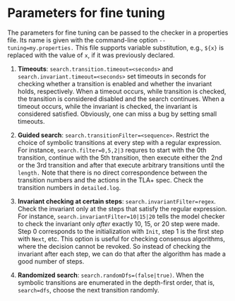 Parameters for fine tuning
==========================

The parameters for fine tuning can be passed to the checker in a properties file.
Its name is given with the command-line option ``--tuning=my.properties.`` This file
supports variable substitution, e.g., ``${x}`` is replaced with the value of ``x``, if it was
previously declared.
 

  1. __Timeouts__: ``search.transition.timeout=<seconds>`` and ``search.invariant.timeout=<seconds>`` set timeouts
  in seconds for checking whether a transition is enabled and whether the invariant holds, respectively.
  When a timeout occurs, while transition is checked, the transition is considered disabled
  and the search continues. When a timeout occurs, while the invariant is checked, the invariant
  is considered satisfied. Obviously, one can miss a bug by setting small timeouts.
  
  1. __Guided search__: ``search.transitionFilter=<sequence>``. Restrict the choice of symbolic
  transitions at every step with a regular expression. For instance, ``search.filter=0,5,2|3``
  requres to start with the 0th transition, continue with the 5th transition,
  then execute either the 2nd or the 3rd transition and after that execute
  arbitrary transitions until the ``length.`` Note that there is no direct correspondence
  between the transition numbers and the actions in the TLA+ spec. Check the 
  transition numbers in ``detailed.log``.
  
  1. __Invariant checking at certain steps__: ``search.invariantFilter=regex``.
  Check the invariant only at the steps that satisfy the regular expression.
  For instance, ``search.invariantFilter=10|15|20`` tells the model checker to
  check the invariant only *after* exactly 10, 15, or 20 step were made. Step 0 corresponds
  to the initialization with ``Init``, step 1 is the first step with ``Next``, etc.
  This option is useful for checking consensus algorithms, where the decision
  cannot be revoked. So instead of checking the invariant after each step, we can
  do that after the algorithm has made a good number of steps. 
    
  1. __Randomized search__: ``search.randomDfs=(false|true)``. When the symbolic transitions
  are enumerated in the depth-first order, that is, ``search=dfs``, choose the next transition
  randomly.

